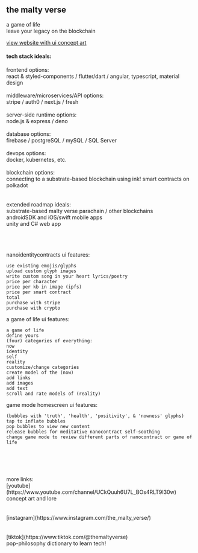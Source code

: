 ## the malty verse
a game of life 
<br>
leave your legacy on the blockchain

[view website with ui concept art](https://ashlink11.github.io)

#### tech stack ideals:
frontend options:
<br>
react & styled-components / flutter/dart / angular, typescript, material design
<br>
<br>
middleware/microservices/API options:
<br>
stripe / auth0 / next.js / fresh
<br>
<br>
server-side runtime options:
<br>
node.js & express / deno  
<br>
database options:
<br>
firebase / postgreSQL / mySQL / SQL Server
<br>
<br>
devops options:
<br>
docker, kubernetes, etc.
<br>
<br>
blockchain options:
<br>
connecting to a substrate-based blockchain using ink! smart contracts on polkadot
<br>
<br>
<br>
extended roadmap ideals:
<br>
substrate-based malty verse parachain / other blockchains
<br>
androidSDK and iOS/swift mobile apps
<br> 
unity and C# web app
<br>
<br>
<br>
<br>

nanoidentitycontracts ui features:
```
use existing emojis/glyphs
upload custom glyph images
write custom song in your heart lyrics/poetry
price per character
price per kb in image (ipfs)
price per smart contract
total
purchase with stripe
purchase with crypto
```

a game of life ui features:
```
a game of life
define yours
(four) categories of everything:
now
identity
self
reality
customize/change categories
create model of the (now)
add links
add images 
add text
scroll and rate models of (reality)
```

game mode homescreen ui features:
```
(bubbles with 'truth', 'health', 'positivity', & 'nowness' glyphs)
tap to inflate bubbles
pop bubbles to view new content
release bubbles for meditative nanocontract self-soothing
change game mode to review different parts of nanocontract or game of life
```
<br>
<br>
<br>
<br>
more links:
<br>
[youtube](https://www.youtube.com/channel/UCkQuuh6U7L_BOs4RLT9I30w)
<br>
concept art and lore
<br>
<br>
<br>
[instagram](https://www.instagram.com/the_malty_verse/)
<br>
<br>
<br>
[tiktok](https://www.tiktok.com/@themaltyverse)
<br>
pop-philosophy dictionary to learn tech!
<br>
<br>

